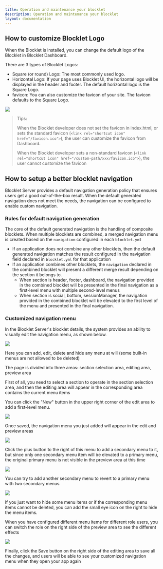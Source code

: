 ```yaml
---
title: Operation and maintenance your blocklet
description: Operation and maintenance your blocklet
layout: documentation
---
```


## How to customize Blocklet Logo

When the Blocklet is installed, you can change the default logo of the Blocklet in Blocklet Dashboard.

There are 3 types of Blocklet Logos:

- Square (or round) Logo: The most commonly used logo.
- Horizontal Logo: If your page uses Blocklet UI, the horizontal logo will be displayed in the header and footer. The default horizontal logo is the Square Logo.
- favicon: You can also customize the favicon of your site. The favicon defaults to the Square Logo.

![](./images/config-logo.jpg)

> Tips:
>
> When the Blocklet developer does not set the favicon in index.html, or sets the standard favicon (`<link rel="shortcut icon" href="/favicon.ico">`), the user can customize the favicon from Dashboard.
>
> When the Blocklet developer sets a non-standard favicon (`<link rel="shortcut icon" href="/custom-path/xxx/favicon.ico">`), the user cannot customize the favicon

## How to setup a better blocklet navigation
Blocklet Server provides a default navigation generation policy that ensures users get a good out-of-the-box result. When the default generated navigation does not meet the needs, the navigation can be configured to enable custom navigation.

### Rules for default navigation generation
The core of the default generated navigation is the handling of composite blocklets. When multiple blocklets are combined, a merged navigation menu is created based on the `navigation` configured in each `blocklet.yml`

- If an application does not combine any other blocklets, then the default generated navigation matches the result configured in the navigation field declared in `blocklet.yml` for that application
- If an application combines other blocklets, the `navigation` declared in the combined blocklet will present a different merge result depending on the section it belongs to.
  - When section is header, footer, dashboard, the navigation provided in the combined blocklet will be presented in the final navigation as a first-level menu with multiple second-level menus
  - When section is social, bottom, sessionManager, the navigation provided in the combined blocklet will be elevated to the first level of the menu and presented in the final navigation.

### Customized navigation menu
In the Blocklet Server's blocklet details, the system provides an ability to visually edit the navigation menu, as shown below.

![](./images/navigation.png)

Here you can add, edit, delete and hide any menu at will (some built-in menus are not allowed to be deleted)

The page is divided into three areas: section selection area, editing area, preview area

First of all, you need to select a section to operate in the section selection area, and then the editing area will appear in the corresponding area contains the current menu items

You can click the "New" button in the upper right corner of the edit area to add a first-level menu.

![](./images/add-navigation.png)

Once saved, the navigation menu you just added will appear in the edit and preview areas

![](./images/view-navigation.png)

Click the plus button to the right of this menu to add a secondary menu to it, but since only one secondary menu item will be elevated to a primary menu, the original primary menu is not visible in the preview area at this time

![](./images/view-navigation-2.png)

You can try to add another secondary menu to revert to a primary menu with two secondary menus

![](./images/view-navigation-3.png)

If you just want to hide some menu items or if the corresponding menu items cannot be deleted, you can add the small eye icon on the right to hide the menu items.

When you have configured different menu items for different role users, you can switch the role on the right side of the preview area to see the different effects

![](./images/role-navigation.png)

Finally, click the Save button on the right side of the editing area to save all the changes, and users will be able to see your customized navigation menu when they open your app again
